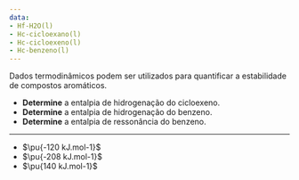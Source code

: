 ```yaml
---
data:
- Hf-H2O(l)
- Hc-cicloexano(l)
- Hc-cicloexeno(l)
- Hc-benzeno(l)
---
```


Dados termodinâmicos podem ser utilizados para quantificar a estabilidade de compostos aromáticos.

- **Determine** a entalpia de hidrogenação do cicloexeno.
- **Determine** a entalpia de hidrogenação do benzeno.
- **Determine** a entalpia de ressonância do benzeno.

---

- $\pu{-120 kJ.mol-1}$ 
- $\pu{-208 kJ.mol-1}$
- $\pu{140 kJ.mol-1}$